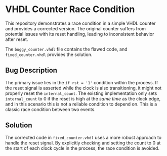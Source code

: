 # VHDL Counter Race Condition
This repository demonstrates a race condition in a simple VHDL counter and provides a corrected version.  The original counter suffers from potential issues with its reset handling, leading to inconsistent behavior after reset.

The `buggy_counter.vhdl` file contains the flawed code, and `fixed_counter.vhdl` provides the solution.

## Bug Description
The primary issue lies in the `if rst = '1'` condition within the process.  If the reset signal is asserted while the clock is also transitioning, it might not properly reset the `internal_count`.   The existing implementation only sets `internal_count` to 0 if the reset is high at the *same time* as the clock edge, and in this scenario this is not a reliable condition to depend on. This is a classic race condition between two events.

## Solution
The corrected code in `fixed_counter.vhdl` uses a more robust approach to handle the reset signal.  By explicitly checking and setting the count to 0 at the start of each clock cycle in the process, the race condition is avoided.